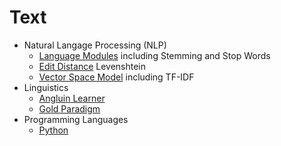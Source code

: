 # Text

* Natural Langage Processing (NLP)
  * [Language Modules](LanguageModules.md) including Stemming and Stop Words
  * [Edit Distance](EditDistance.md) Levenshtein
  * [Vector Space Model](VectorSpaceModel.md) including TF-IDF
* Linguistics
  * [Angluin Learner](AngluinLearner.md)
  * [Gold Paradigm](GoldParadigm.md)
* Programming Languages
  * [Python](PythonGrammar.md)
